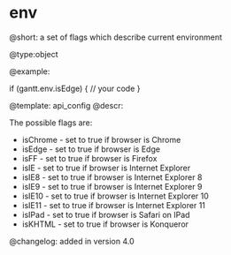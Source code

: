 env
=============

@short:
	a set of flags which describe current environment

@type:object


@example:

if (gantt.env.isEdge) {
    // your code
}

@template:	api_config
@descr:

The possible flags are:

- isChrome	- set to true if browser is Chrome
- isEdge	- set to true if browser is Edge
- isFF		- set to true if browser is Firefox
- isIE		- set to true if browser is Internet Explorer
- isIE8		- set to true if browser is Internet Explorer 8
- isIE9		- set to true if browser is Internet Explorer 9
- isIE10	- set to true if browser is Internet Explorer 10
- isIE11	- set to true if browser is Internet Explorer 11
- isIPad	- set to true if browser is Safari on IPad
- isKHTML	- set to true if browser is Konqueror

@changelog:
added in version 4.0

